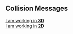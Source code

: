 ## Collision Messages

[I am working in **3D**](2%20Collision%20Messages%203D.md)  
[I am working in **2D**](2%20Collision%20Messages%202D.md)